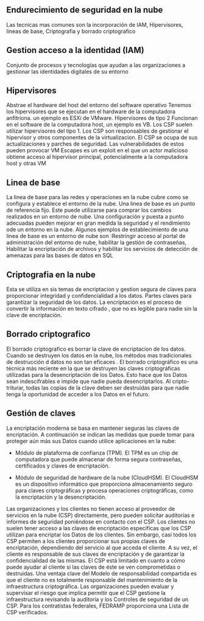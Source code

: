 ## Endurecimiento de seguridad en la nube

Las tecnicas mas comunes son la incorporación de IAM, Hipervisores, lineas de base, Criptografia y borrado criptografico

## Gestion acceso a la identidad (IAM)

Conjunto de procesos y tecnologías que ayudan a las organizaciones a gestionar las identidades digitales de su entorno

## Hipervisores 
Abstrae el hardware del host del entorno del software operativo
Tenemos los hipervisores que se ejecutan en el hardware de la computadora anfitriona. un ejemplo es ESXi de VMware. Hipervisores de tipo 2 Funcionan en el software de la computadora host, un ejemplo es VB. Los CSP suelen utilizar hipervisores del tipo 1. Los CSP son responsables de gestionar el hipervisor y otros componentes de la virtualizacion. El CSP se ocupa de sus actualizaciones y parches  de seguridad. Las vulnerabilidades de estos pueden provocar VM Escapes es un exploit en el que un actor malicioso obtiene acceso al hipervisor principal, potencialmente a la computadora host y otras VM 

## Linea de base 

La linea de base para las redes y operaciones en la nube cubre como se configura y establece el entorno de la nube. Una linea de base es un punto de referencia fijo. Este puede utilizarse para comprar los cambios realizados en un entorno de nube. Una configuración y puesta a punto adecuadas pueden mejorar en gran medida la seguridad y el rendimiento ode un entorno en la nube. Algunos ejemplos de establecimiento de una linea de base es un entorno de nube son :Restringir acceso al portal de administración del entorno de nube, habilitar la gestión de contraseñas, Habilitar la encriptación de archivos y habilitar los servicios de detección de amenazas para las bases de datos en SQL 

## Criptografia en la nube
Esta se utiliza en sis temas de encriptacion y gestion segura de claves para proporcionar integridad y confidencialidad a los datos. Partes claves para garantizar la seguridad de los datos.
La encriptación es el proceso de convertir la información en texto cifrado , que no es legible para nadie sin la clave de encriptación. 

## Borrado criptografico 

El borrado criptografico es borrar la clave de encriptacion de los datos. Cuando se destruyen los datos en la nube, los métodos mas tradicionales de destrucción d datos no son tan eficaces . El borrado criptográfico es una técnica más reciente en la que se destruyen las claves criptográficas utilizadas para la desencriptación de los Datos. Esto hace que los Datos sean indescifrables e impide que nadie pueda desencriptarlos. Al cripto-triturar, todas las copias de la clave deben ser destruidas para que nadie tenga la oportunidad de acceder a los Datos en el futuro.

## Gestión de claves

La encriptación moderna se basa en mantener seguras las claves de encriptación. A continuación se indican las medidas que puede tomar para proteger aún más sus Datos cuando utilice aplicaciones en la nube:

- Módulo de plataforma de confianza (TPM). El TPM es un chip de computadora que puede almacenar de forma segura contraseñas, certificados y claves de encriptación.
    
- Módulo de seguridad de hardware de la nube (CloudHSM). El CloudHSM es un dispositivo informático que proporciona almacenamiento seguro para claves criptográficas y procesa operaciones criptográficas, como la encriptación y la desencriptación.
    

Las organizaciones y los clientes no tienen acceso al proveedor de servicios en la nube (CSP) directamente, pero pueden solicitar auditorías e informes de seguridad poniéndose en contacto con el CSP. Los clientes no suelen tener acceso a las claves de encriptación específicas que los CSP utilizan para encriptar los Datos de los clientes. Sin embargo, casi todos los CSP permiten a los clientes proporcionar sus propias claves de encriptación, dependiendo del servicio al que acceda el cliente. A su vez, el cliente es responsable de sus claves de encriptación y de garantizar la confidencialidad de las mismas. El CSP está limitado en cuanto a cómo puede ayudar al cliente si las claves de éste se ven comprometidas o destruidas. Una ventaja clave del Modelo de responsabilidad compartida es que el cliente no es totalmente responsable del mantenimiento de la infraestructura criptográfica. Las organizaciones pueden evaluar y supervisar el riesgo que implica permitir que el CSP gestione la infraestructura revisando la auditoría y los Controles de seguridad de un CSP. Para los contratistas federales, FEDRAMP proporciona una Lista de CSP verificados.